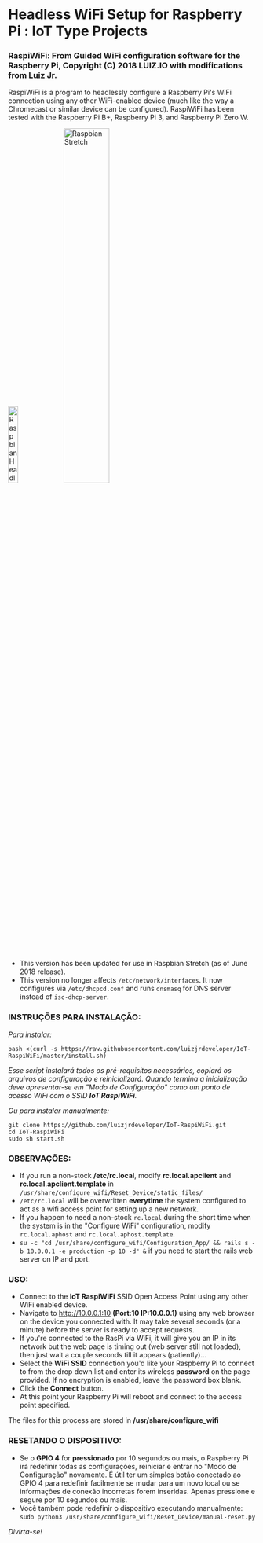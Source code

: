 # Headless WiFi Setup for Raspberry Pi : IoT Type Projects
### RaspiWiFi: From Guided WiFi configuration software for the Raspberry Pi, Copyright (C) 2018 LUIZ.IO with modifications from [Luiz Jr](https://github.com/luizjrdeveloper/).

RaspiWiFi is a program to headlessly configure a Raspberry Pi's WiFi connection using any other WiFi-enabled device (much like the way a Chromecast or similar device can be configured). RaspiWiFi has been tested with the Raspberry Pi B+, Raspberry Pi 3, and Raspberry Pi Zero W.

<img src="https://github.com/marvmex/IoT-RaspiWiFi/blob/master/Configuration%20App/app/assets/images/calendar.png" alt="Raspbian Headless WiFi" width="20%"> &nbsp; <img src="https://github.com/marvmex/IoT-RaspiWiFi/blob/master/Configuration%20App/app/assets/images/rstretch.png" alt="Raspbian Stretch" width="43%">

* This version has been updated for use in Raspbian Stretch (as of June 2018 release).
* This version no longer affects `/etc/network/interfaces`.  It now configures via `/etc/dhcpcd.conf` and runs `dnsmasq` for DNS server instead of `isc-dhcp-server`.

### INSTRUÇÕES PARA INSTALAÇÃO:

*Para instalar:*
```
bash <(curl -s https://raw.githubusercontent.com/luizjrdeveloper/IoT-RaspiWiFi/master/install.sh)
```
_Esse script instalará todos os pré-requisitos necessários, copiará os arquivos de configuração e reinicializará. Quando termina a inicialização deve apresentar-se em "Modo de Configuração" como um ponto de acesso WiFi com o SSID **IoT RaspiWiFi**._

*Ou para instalar manualmente:*
```
git clone https://github.com/luizjrdeveloper/IoT-RaspiWiFi.git
cd IoT-RaspiWiFi
sudo sh start.sh
```

### OBSERVAÇÕES:

* If you run a non-stock **/etc/rc.local**, modify **rc.local.apclient** and **rc.local.apclient.template** in `/usr/share/configure_wifi/Reset_Device/static_files/`
* `/etc/rc.local` will be overwritten **everytime** the system configured to act as a wifi access point for setting up a new network.
* If you happen to need a non-stock `rc.local` during the short time when the system is in the "Configure WiFi" configuration, modify `rc.local.aphost` and `rc.local.aphost.template`.
* `su -c "cd /usr/share/configure_wifi/Configuration_App/ && rails s -b 10.0.0.1 -e production -p 10 -d" &` if you need to start the rails web server on IP and port.

### USO:

* Connect to the **IoT RaspiWiFi** SSID Open Access Point using any other WiFi enabled device.
* Navigate to http://10.0.0.1:10 **(Port:10 IP:10.0.0.1)** using any web browser on the device you connected with. It may take several seconds (or a minute) before the server is ready to accept requests.
* If you're connected to the RasPi via WiFi, it will give you an IP in its network but the web page is timing out (web server still not loaded), then just wait a couple seconds till it appears (patiently)...
* Select the **WiFi SSID** connection you'd like your Raspberry Pi to connect to from the drop down list and enter its wireless **password** on the page provided. If no encryption is enabled, leave the password box blank.
* Click the **Connect** button.
* At this point your Raspberry Pi will reboot and connect to the access point specified.

The files for this process are stored in **/usr/share/configure_wifi**

### RESETANDO O DISPOSITIVO:

* Se o **GPIO 4** for **pressionado** por 10 segundos ou mais, o Raspberry Pi irá redefinir todas as configurações, reiniciar e entrar no "Modo de Configuração" novamente. É útil ter um simples botão conectado ao GPIO 4 para redefinir facilmente se mudar para um novo local ou se informações de conexão incorretas forem inseridas. Apenas pressione e segure por 10 segundos ou mais.
* Você também pode redefinir o dispositivo executando manualmente:
`sudo python3 /usr/share/configure_wifi/Reset_Device/manual-reset.py`

_Divirta-se!_
